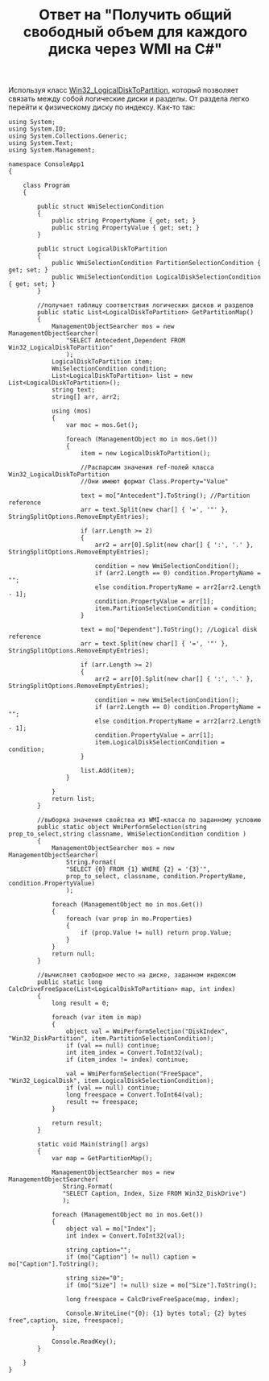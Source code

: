 ﻿---
title: "Ответ на \"Получить общий свободный объем для каждого диска через WMI на C#\""
se.owner.user_id: 240512
se.owner.display_name: "MSDN.WhiteKnight"
se.owner.link: "https://ru.stackoverflow.com/users/240512/msdn-whiteknight"
se.answer_id: 940360
se.question_id: 939632
se.post_type: answer
se.score: 0
se.is_accepted: False
---
<p>Используя класс <a href="https://docs.microsoft.com/en-us/windows/desktop/cimwin32prov/win32-logicaldisktopartition" rel="nofollow noreferrer">Win32_LogicalDiskToPartition</a>, который позволяет связать между собой логические диски и разделы. От раздела легко перейти к физическому диску по индексу. Как-то так:</p>

<pre><code>using System;
using System.IO;
using System.Collections.Generic;
using System.Text;
using System.Management;

namespace ConsoleApp1
{    

    class Program
    {

        public struct WmiSelectionCondition
        {
            public string PropertyName { get; set; }
            public string PropertyValue { get; set; }
        }

        public struct LogicalDiskToPartition
        {
            public WmiSelectionCondition PartitionSelectionCondition { get; set; }
            public WmiSelectionCondition LogicalDiskSelectionCondition { get; set; }
        }

        //получает таблицу соответствия логических дисков и разделов
        public static List&lt;LogicalDiskToPartition&gt; GetPartitionMap()
        {
            ManagementObjectSearcher mos = new ManagementObjectSearcher(
                "SELECT Antecedent,Dependent FROM Win32_LogicalDiskToPartition"
                );
            LogicalDiskToPartition item;
            WmiSelectionCondition condition;
            List&lt;LogicalDiskToPartition&gt; list = new List&lt;LogicalDiskToPartition&gt;();
            string text;
            string[] arr, arr2;

            using (mos)
            {
                var moc = mos.Get();                

                foreach (ManagementObject mo in mos.Get())
                {
                    item = new LogicalDiskToPartition();

                    //Распарсим значения ref-полей класса Win32_LogicalDiskToPartition
                    //Они имеют формат Class.Property="Value"

                    text = mo["Antecedent"].ToString(); //Partition reference
                    arr = text.Split(new char[] { '=', '"' }, StringSplitOptions.RemoveEmptyEntries);

                    if (arr.Length &gt;= 2)
                    {
                        arr2 = arr[0].Split(new char[] { ':', '.' }, StringSplitOptions.RemoveEmptyEntries);

                        condition = new WmiSelectionCondition();
                        if (arr2.Length == 0) condition.PropertyName = "";
                        else condition.PropertyName = arr2[arr2.Length - 1];
                        condition.PropertyValue = arr[1];
                        item.PartitionSelectionCondition = condition;
                    }

                    text = mo["Dependent"].ToString(); //Logical disk reference
                    arr = text.Split(new char[] { '=', '"' }, StringSplitOptions.RemoveEmptyEntries);

                    if (arr.Length &gt;= 2)
                    {
                        arr2 = arr[0].Split(new char[] { ':', '.' }, StringSplitOptions.RemoveEmptyEntries);

                        condition = new WmiSelectionCondition();
                        if (arr2.Length == 0) condition.PropertyName = "";
                        else condition.PropertyName = arr2[arr2.Length - 1];
                        condition.PropertyValue = arr[1];
                        item.LogicalDiskSelectionCondition = condition;
                    }

                    list.Add(item);
                }

            }
            return list;
        }

        //выборка значения свойства из WMI-класса по заданному условию
        public static object WmiPerformSelection(string prop_to_select,string classname, WmiSelectionCondition condition )
        {
            ManagementObjectSearcher mos = new ManagementObjectSearcher(
                String.Format(
                "SELECT {0} FROM {1} WHERE {2} = '{3}'",
                prop_to_select, classname, condition.PropertyName, condition.PropertyValue)
                );

            foreach (ManagementObject mo in mos.Get())
            {                
                foreach (var prop in mo.Properties)
                {                    
                    if (prop.Value != null) return prop.Value;                    
                }                
            }
            return null;
        }

        //вычисляет свободное место на диске, заданном индексом
        public static long CalcDriveFreeSpace(List&lt;LogicalDiskToPartition&gt; map, int index)
        {
            long result = 0;

            foreach (var item in map)
            {
                object val = WmiPerformSelection("DiskIndex", "Win32_DiskPartition", item.PartitionSelectionCondition);
                if (val == null) continue;
                int item_index = Convert.ToInt32(val);
                if (item_index != index) continue;

                val = WmiPerformSelection("FreeSpace", "Win32_LogicalDisk", item.LogicalDiskSelectionCondition);
                if (val == null) continue;
                long freespace = Convert.ToInt64(val);
                result += freespace;   
            }

            return result;
        }

        static void Main(string[] args)
        {                
            var map = GetPartitionMap();           

            ManagementObjectSearcher mos = new ManagementObjectSearcher(
               String.Format(
               "SELECT Caption, Index, Size FROM Win32_DiskDrive")
               );

            foreach (ManagementObject mo in mos.Get())
            {
                object val = mo["Index"];
                int index = Convert.ToInt32(val);

                string caption="";
                if (mo["Caption"] != null) caption = mo["Caption"].ToString();

                string size="0";
                if (mo["Size"] != null) size = mo["Size"].ToString();

                long freespace = CalcDriveFreeSpace(map, index);                

                Console.WriteLine("{0}: {1} bytes total; {2} bytes free",caption, size, freespace);                
            }

            Console.ReadKey();
        }

    }
}
</code></pre>

